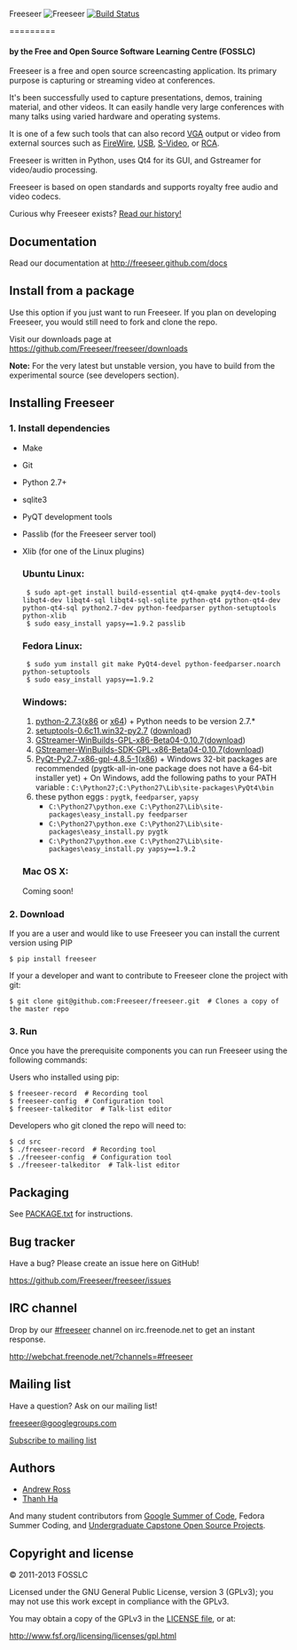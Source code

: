 Freeseer ![Freeseer](http://i.imgur.com/tqivk.png "Freeseer logo")
[![Build Status](https://travis-ci.org/Freeseer/freeseer.png)](https://travis-ci.org/Freeseer/freeseer)

=========
#### by the Free and Open Source Software Learning Centre (FOSSLC)

Freeseer is a free and open source screencasting application.
Its primary purpose is capturing or streaming video at conferences.

It's been successfully used to capture presentations, demos, training material, and other videos.
It can easily handle very large conferences with many talks using varied hardware and operating systems.

It is one of a few such tools that can also record [VGA][vga-wiki] output or video
from external sources such as [FireWire][firewire-wiki], [USB][usb-wiki], [S-Video][svideo-wiki], or [RCA][rca-wiki].

Freeseer is written in Python, uses Qt4 for its GUI, and Gstreamer for video/audio processing.

Freeseer is based on open standards and supports royalty free audio and video codecs.

Curious why Freeseer exists? [Read our history!](http://fosslc.org/drupal/node/596)


Documentation
-------------
Read our documentation at http://freeseer.github.com/docs

Install from a package
----------------------
Use this option if you just want to run Freeseer. If you plan on developing
Freeseer, you would still need to fork and clone the repo.

Visit our downloads page at https://github.com/Freeseer/freeseer/downloads

**Note:** For the very latest but unstable version, you have to build from the experimental source (see developers section).


Installing Freeseer
-------------------
### 1. Install dependencies
 + Make
 + Git
 + Python 2.7+
 + sqlite3
 + PyQT development tools
 + Passlib (for the Freeseer server tool)
 + Xlib (for one of the Linux plugins)

    ### Ubuntu Linux:

        $ sudo apt-get install build-essential qt4-qmake pyqt4-dev-tools libqt4-dev libqt4-sql libqt4-sql-sqlite python-qt4 python-qt4-dev python-qt4-sql python2.7-dev python-feedparser python-setuptools python-xlib
        $ sudo easy_install yapsy==1.9.2 passlib

    ### Fedora Linux:

        $ sudo yum install git make PyQt4-devel python-feedparser.noarch python-setuptools
        $ sudo easy_install yapsy==1.9.2

    ### Windows:
      1. [python-2.7.3](http://www.python.org/getit/)([x86](http://www.python.org/ftp/python/2.7.3/python-2.7.3.msi) or [x64](http://www.python.org/ftp/python/2.7.3/python-2.7.3.amd64.msi))
        + Python needs to be version 2.7.\*
      1. [setuptools-0.6c11.win32-py2.7](https://pypi.python.org/pypi/setuptools#downloads) ([download](https://pypi.python.org/packages/2.7/s/setuptools/setuptools-0.6c11.win32-py2.7.exe#md5=57e1e64f6b7c7f1d2eddfc9746bbaf20))
      1. [GStreamer-WinBuilds-GPL-x86-Beta04-0.10.7](https://code.google.com/p/ossbuild/downloads/list)([download](https://ossbuild.googlecode.com/files/GStreamer-WinBuilds-GPL-x86-Beta04-0.10.7.msi))
      1. [GStreamer-WinBuilds-SDK-GPL-x86-Beta04-0.10.7](https://code.google.com/p/ossbuild/downloads/list)([download](https://ossbuild.googlecode.com/files/GStreamer-WinBuilds-SDK-GPL-x86-Beta04-0.10.7.msi))
      1. [PyQt-Py2.7-x86-gpl-4.8.5-1](http://www.riverbankcomputing.com/software/pyqt/download)([x86](http://sourceforge.net/projects/pyqt/files/PyQt4/PyQt-4.10/PyQt4-4.10-gpl-Py2.7-Qt4.8.4-x32.exe/download))
        + Windows 32-bit packages are recommended (pygtk-all-in-one package does not have a 64-bit installer yet)
        + On Windows, add the following paths to your PATH variable : ```C:\Python27;C:\Python27\Lib\site-packages\PyQt4\bin```
      1. these python eggs : ```pygtk```, ```feedparser```, ```yapsy```
         - ```C:\Python27\python.exe C:\Python27\Lib\site-packages\easy_install.py feedparser```
         - ```C:\Python27\python.exe C:\Python27\Lib\site-packages\easy_install.py pygtk```
         - ```C:\Python27\python.exe C:\Python27\Lib\site-packages\easy_install.py yapsy==1.9.2```

    ### Mac OS X:
    Coming soon!
          
### 2. Download

If you are a user and would like to use Freeseer you can install the current version
using PIP

    $ pip install freeseer

If your a developer and want to contribute to Freeseer clone the project with git:

    $ git clone git@github.com:Freeseer/freeseer.git  # Clones a copy of the master repo

### 3. Run

Once you have the prerequisite components you can run Freeseer using the following commands:

Users who installed using pip:

    $ freeseer-record  # Recording tool
    $ freeseer-config  # Configuration tool
    $ freeseer-talkeditor  # Talk-list editor

Developers who git cloned the repo will need to:

    $ cd src
    $ ./freeseer-record  # Recording tool
    $ ./freeseer-config  # Configuration tool
    $ ./freeseer-talkeditor  # Talk-list editor


Packaging
---------
See [PACKAGE.txt](https://github.com/Freeseer/freeseer/blob/master/PACKAGE.txt) for instructions.


Bug tracker
-----------
Have a bug? Please create an issue here on GitHub!

https://github.com/Freeseer/freeseer/issues


IRC channel
-----------
Drop by our [#freeseer](irc://irc.freenode.net/#freeseer) channel on irc.freenode.net to get an instant response.

http://webchat.freenode.net/?channels=#freeseer


Mailing list
------------
Have a question? Ask on our mailing list!

freeseer@googlegroups.com

[Subscribe to mailing list](http://groups.google.com/group/freeseer)


Authors
-------
- [Andrew Ross](https://github.com/fosslc)
- [Thanh Ha](https://github.com/zxiiro)

And many student contributors from [Google Summer of Code](http://code.google.com/soc), Fedora Summer Coding,
and [Undergraduate Capstone Open Source Projects](http://ucosp.ca).


Copyright and license
---------------------
© 2011-2013 FOSSLC

Licensed under the GNU General Public License, version 3 (GPLv3);
you may not use this work except in compliance with the GPLv3.

You may obtain a copy of the GPLv3 in the [LICENSE file][license], or at:

http://www.fsf.org/licensing/licenses/gpl.html


[rca-wiki]: http://en.wikipedia.org/wiki/RCA_connector
[svideo-wiki]: http://en.wikipedia.org/wiki/S-Video
[firewire-wiki]: http://en.wikipedia.org/wiki/FireWire_camera
[vga-wiki]: http://en.wikipedia.org/wiki/VGA_connector
[usb-wiki]: http://en.wikipedia.org/wiki/USB_video_device_class
[license]: https://raw.github.com/Freeseer/freeseer/a0497fabdc5a548d0dea4f6fb4925aa41a6d62e8/src/LICENSE

